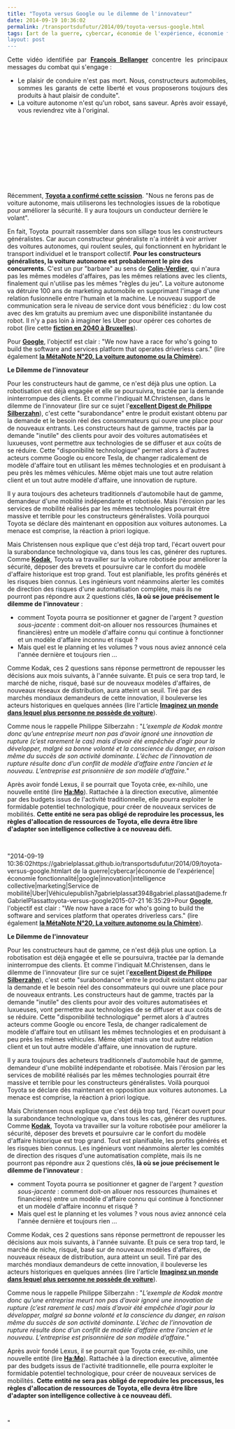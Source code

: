 ```yaml
---
title: "Toyota versus Google ou le dilemme de l'innovateur"
date: 2014-09-19 10:36:02
permalink: /transportsdufutur/2014/09/toyota-versus-google.html
tags: [art de la guerre, cybercar, économie de l'expérience, économie fonctionnalité, google, innovation, intelligence collective, marketing, Service de mobilité, Uber, Véhicule]
layout: post
---
```


<p style="text-align: justify;">Cette vidéo identifiée par <a href="http://transit-city.blogspot.fr/2012/09/gran-theft-auto-contre-la-google-car.html" target="_blank"><strong>François Bellanger</strong></a> concentre les principaux messages du combat qui s'engage :</p> <ul style="text-align: justify;"> <li>Le plaisir de conduire n'est pas mort. Nous, constructeurs automobiles, sommes les garants de cette liberté et vous proposerons toujours des produits à haut plaisir de conduite".</li> <li>La voiture autonome n'est qu'un robot, sans saveur. Après avoir essayé, vous reviendrez vite à l'original.</li> </ul> <p><iframe allowfullscreen="""" frameborder=""0"" height=""315"" src=""//www.youtube.com/embed/HLThzvsPCkI"" width=""500""></iframe></p>   <!--more-->  <p style=""text-align: justify>Récemment, <a href=""http://www.leftlanenews.com/toyota-eschews-driverless-cars.html"" target=""_blank""><strong>Toyota a confirmé cette scission</strong></a>. "Nous ne ferons pas de voiture autonome, mais utiliserons les technologies issues de la robotique pour améliorer la sécurité. Il y aura toujours un conducteur derrière le volant".</p> <p style=""text-align: justify>En fait, Toyota  pourrait rassembler dans son sillage tous les constructeurs généralistes. Car aucun constructeur généraliste n'a intérêt à voir arriver des voitures autonomes, qui roulent seules, qui fonctionnent en hybridant le transport individuel et le transport collectif. <strong>Pour les constructeurs généralistes, la voiture autonome est probablement le pire des concurrents</strong>. C'est un pur "barbare" au sens de <a href=""http://blogs.lesechos.fr/internetactu-net/les-barbares-attaquent-comment-le-numerique-redistribue-la-puissance-a14563.html"" target=""_blank""><strong>Colin-Verdier</strong></a>, qui n'aura pas les mêmes modèles d'affaires, pas les mêmes relations avec les clients, finalement qui n'utilise pas les mêmes "règles du jeu". La voiture autonome va détruire 100 ans de marketing automobile en supprimant l'image d'une relation fusionnelle entre l'humain et la machine. Le nouveau support de communication sera le niveau de service dont vous bénéficiez : du low cost avec des km gratuits au premium avec une disponibilité instantanée du robot. Il n'y a pas loin à imaginer les Uber pour opérer ces cohortes de robot (lire cette <a href="https://gabrielplassat.github.io/transportsdufutur/2014/09/fiction-n9-la-journee-dhubert-dans-les-transports-publics-bruxellois.html"" target=""_blank""><strong>fiction en 2040 à Bruxelles</strong></a>).</p> <p style=""text-align: justify>Pour <a href=""http://www.dailyherald.com/article/20140915/business/140919013/"" target=""_blank""><strong>Google</strong></a>, l'objectif est clair : "We now have a race for who's going to build the software and services platform that operates driverless cars." (lire également <a href="https://gabrielplassat.github.io/transportsdufutur/2014/04/metanote-20-la-voiture-sans-conducteur-la-chimere.html"" target=""_blank""><strong>la MétaNote N°20, La voiture autonome ou la Chimère</strong></a>).</p> <p style=""text-align: justify><strong>Le Dilemme de l'innovateur</strong></p> <p style=""text-align: justify>Pour les constructeurs haut de gamme, ce n'est déjà plus une option. La robotisation est déjà engagée et elle se poursuivra, tractée par la demande ininterrompue des clients. Et comme l'indiquait M.Christensen, dans le dilemme de l'innovateur (lire sur ce sujet l'<a href=""http://philippesilberzahn.com/tag/dilemme-de-linnovateur/"" target=""_blank""><strong>excellent Digest de Philippe Silberzahn</strong></a>), c'est cette "surabondance" entre le produit existant obtenu par la demande et le besoin réel des consommateurs qui ouvre une place pour de nouveaux entrants. Les constructeurs haut de gamme, tractés par la demande "inutile" des clients pour avoir des voitures automatisées et luxueuses, vont permettre aux technologies de se diffuser et aux coûts de se réduire. Cette "disponibilité technologique" permet alors à d'autres acteurs comme Google ou encore Tesla, de changer radicalement de modèle d'affaire tout en utilisant les mêmes technologies et en produisant à peu près les mêmes véhicules. Même objet mais une tout autre relation client et un tout autre modèle d'affaire, une innovation de rupture.</p> <p style=""text-align: justify>Il y aura toujours des acheteurs traditionnels d'automobile haut de gamme, demandeur d'une mobilité indépendante et robotisée. Mais l'érosion par les services de mobilité réalisés par les mêmes technologies pourrait être massive et terrible pour les constructeurs généralistes. Voilà pourquoi Toyota se déclare dès maintenant en opposition aux voitures autonomes. La menace est comprise, la réaction à priori logique.</p> <p style=""text-align: justify>Mais Christensen nous explique que c'est déjà trop tard, l'écart ouvert pour la surabondance technologique va, dans tous les cas, générer des ruptures. Comme <a href=""http://philippesilberzahn.com/2012/01/23/fin-de-kodak-victime-dilemme-de-linnovateur/"" target=""_blank""><strong>Kodak</strong></a>, Toyota va travailler sur la voiture robotisée pour améliorer la sécurité, déposer des brevets et poursuivre car le confort du modèle d'affaire historique est trop grand. Tout est planifiable, les profits générés et les risques bien connus. Les ingénieurs vont néanmoins alerter les comités de direction des risques d'une automatisation complète, mais ils ne pourront pas répondre aux 2 questions clés,<strong> là où se joue précisement le dilemme de l'innovateur</strong> :</p> <ul style=""text-align: justify> <li>comment Toyota pourra se positionner et gagner de l'argent ? <em>question sous-jacente</em> : comment doit-on allouer nos ressources (humaines et financières) entre un modèle d'affaire connu qui continue à fonctionner et un modèle d'affaire inconnu et risqué ?</li> <li>Mais quel est le planning et les volumes ? vous nous aviez annoncé cela l'année dernière et toujours rien ...</li> </ul> <p style=""text-align: justify>Comme Kodak, ces 2 questions sans réponse permettront de repousser les décisions aux mois suivants, à l'année suivante. Et puis ce sera trop tard, le marché de niche, risqué, basé sur de nouveaux modèles d'affaires, de nouveaux réseaux de distribution, aura atteint un seuil. Tiré par des marchés mondiaux demandeurs de cette innovation, il bouleverse les acteurs historiques en quelques années (lire l'article <a href="https://gabrielplassat.github.io/transportsdufutur/2014/02/imaginez-un-monde-dans-lequel-plus-personne-ne-possede-de-voiture.html"" target=""_blank""><strong>Imaginez un monde dans lequel plus personne ne possède de voiture</strong></a>).</p> <p style=""text-align: justify>Comme nous le rappelle Philippe Silberzahn : "<em>L’exemple de Kodak montre donc qu’une entreprise meurt non pas d’avoir ignoré une innovation de rupture (c’est rarement le cas) mais d’avoir été empêchée d’agir pour la développer, malgré sa bonne volonté et la conscience du danger, en raison même du succès de son activité dominante. L’échec de l’innovation de rupture résulte donc d’un conflit de modèle d’affaire entre l’ancien et le nouveau. L’entreprise est prisonnière de son modèle d’affaire.</em>"</p> <p style=""text-align: justify>Après avoir fondé Lexus, il se pourrait que Toyota crée, ex-nihilo, une nouvelle entité (lire <a href="https://gabrielplassat.github.io/transportsdufutur/2012/10/catalyse-par-toyota-hamo-prefigure-le-futur-et-interroge-lorganisation-des-industries.html"" target=""_blank""><strong>Ha:Mo</strong></a>). Rattachée à la direction executive, alimentée par des budgets issus de l'activité traditionnelle, elle pourra exploiter le formidable potentiel technologique, pour créer de nouveaux services de mobilités. <strong>Cette entité ne sera pas obligé de reproduire les processus, les règles d'allocation de ressources de Toyota, elle devra être libre d'adapter son intelligence collective à ce nouveau défi.</strong></p> <p style=""text-align: justify> </p>"2014-09-19 10:36:02https://gabrielplassat.github.io/transportsdufutur/2014/09/toyota-versus-google.htmlart de la guerre|cybercar|économie de l'expérience|économie fonctionnalité|google|innovation|intelligence collective|marketing|Service de mobilité|Uber|Véhiculepublish7gabrielplassat3948gabriel.plassat@ademe.frGabrielPlassattoyota-versus-google2015-07-21 16:35:29>Pour <a href=""http://www.dailyherald.com/article/20140915/business/140919013/"" target=""_blank""><strong>Google</strong></a>, l'objectif est clair : "We now have a race for who's going to build the software and services platform that operates driverless cars." (lire également <a href="https://gabrielplassat.github.io/transportsdufutur/2014/04/metanote-20-la-voiture-sans-conducteur-la-chimere.html"" target=""_blank""><strong>la MétaNote N°20, La voiture autonome ou la Chimère</strong></a>).</p> <p style=""text-align: justify><strong>Le Dilemme de l'innovateur</strong></p> <p style=""text-align: justify>Pour les constructeurs haut de gamme, ce n'est déjà plus une option. La robotisation est déjà engagée et elle se poursuivra, tractée par la demande ininterrompue des clients. Et comme l'indiquait M.Christensen, dans le dilemme de l'innovateur (lire sur ce sujet l'<a href=""http://philippesilberzahn.com/tag/dilemme-de-linnovateur/"" target=""_blank""><strong>excellent Digest de Philippe Silberzahn</strong></a>), c'est cette "surabondance" entre le produit existant obtenu par la demande et le besoin réel des consommateurs qui ouvre une place pour de nouveaux entrants. Les constructeurs haut de gamme, tractés par la demande "inutile" des clients pour avoir des voitures automatisées et luxueuses, vont permettre aux technologies de se diffuser et aux coûts de se réduire. Cette "disponibilité technologique" permet alors à d'autres acteurs comme Google ou encore Tesla, de changer radicalement de modèle d'affaire tout en utilisant les mêmes technologies et en produisant à peu près les mêmes véhicules. Même objet mais une tout autre relation client et un tout autre modèle d'affaire, une innovation de rupture.</p> <p style=""text-align: justify>Il y aura toujours des acheteurs traditionnels d'automobile haut de gamme, demandeur d'une mobilité indépendante et robotisée. Mais l'érosion par les services de mobilité réalisés par les mêmes technologies pourrait être massive et terrible pour les constructeurs généralistes. Voilà pourquoi Toyota se déclare dès maintenant en opposition aux voitures autonomes. La menace est comprise, la réaction à priori logique.</p> <p style=""text-align: justify>Mais Christensen nous explique que c'est déjà trop tard, l'écart ouvert pour la surabondance technologique va, dans tous les cas, générer des ruptures. Comme <a href=""http://philippesilberzahn.com/2012/01/23/fin-de-kodak-victime-dilemme-de-linnovateur/"" target=""_blank""><strong>Kodak</strong></a>, Toyota va travailler sur la voiture robotisée pour améliorer la sécurité, déposer des brevets et poursuivre car le confort du modèle d'affaire historique est trop grand. Tout est planifiable, les profits générés et les risques bien connus. Les ingénieurs vont néanmoins alerter les comités de direction des risques d'une automatisation complète, mais ils ne pourront pas répondre aux 2 questions clés,<strong> là où se joue précisement le dilemme de l'innovateur</strong> :</p> <ul style=""text-align: justify> <li>comment Toyota pourra se positionner et gagner de l'argent ? <em>question sous-jacente</em> : comment doit-on allouer nos ressources (humaines et financières) entre un modèle d'affaire connu qui continue à fonctionner et un modèle d'affaire inconnu et risqué ?</li> <li>Mais quel est le planning et les volumes ? vous nous aviez annoncé cela l'année dernière et toujours rien ...</li> </ul> <p style=""text-align: justify>Comme Kodak, ces 2 questions sans réponse permettront de repousser les décisions aux mois suivants, à l'année suivante. Et puis ce sera trop tard, le marché de niche, risqué, basé sur de nouveaux modèles d'affaires, de nouveaux réseaux de distribution, aura atteint un seuil. Tiré par des marchés mondiaux demandeurs de cette innovation, il bouleverse les acteurs historiques en quelques années (lire l'article <a href="https://gabrielplassat.github.io/transportsdufutur/2014/02/imaginez-un-monde-dans-lequel-plus-personne-ne-possede-de-voiture.html"" target=""_blank""><strong>Imaginez un monde dans lequel plus personne ne possède de voiture</strong></a>).</p> <p style=""text-align: justify>Comme nous le rappelle Philippe Silberzahn : "<em>L’exemple de Kodak montre donc qu’une entreprise meurt non pas d’avoir ignoré une innovation de rupture (c’est rarement le cas) mais d’avoir été empêchée d’agir pour la développer, malgré sa bonne volonté et la conscience du danger, en raison même du succès de son activité dominante. L’échec de l’innovation de rupture résulte donc d’un conflit de modèle d’affaire entre l’ancien et le nouveau. L’entreprise est prisonnière de son modèle d’affaire.</em>"</p> <p style=""text-align: justify>Après avoir fondé Lexus, il se pourrait que Toyota crée, ex-nihilo, une nouvelle entité (lire <a href="https://gabrielplassat.github.io/transportsdufutur/2012/10/catalyse-par-toyota-hamo-prefigure-le-futur-et-interroge-lorganisation-des-industries.html"" target=""_blank""><strong>Ha:Mo</strong></a>). Rattachée à la direction executive, alimentée par des budgets issus de l'activité traditionnelle, elle pourra exploiter le formidable potentiel technologique, pour créer de nouveaux services de mobilités. <strong>Cette entité ne sera pas obligé de reproduire les processus, les règles d'allocation de ressources de Toyota, elle devra être libre d'adapter son intelligence collective à ce nouveau défi.</strong></p> <p style=""text-align: justify> </p>"
